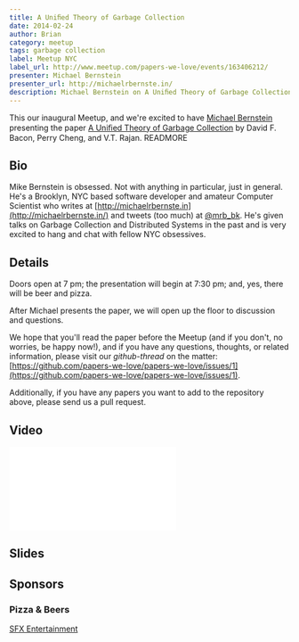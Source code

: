 ```yaml
---
title: A Uniﬁed Theory of Garbage Collection
date: 2014-02-24
author: Brian
category: meetup
tags: garbage collection
label: Meetup NYC
label_url: http://www.meetup.com/papers-we-love/events/163406212/
presenter: Michael Bernstein
presenter_url: http://michaelrbernste.in/
description: Michael Bernstein on A Uniﬁed Theory of Garbage Collection
---
```


This our inaugural Meetup, and we're excited to have [Michael Bernstein](http://michaelrbernste.in/) presenting the paper [A Uniﬁed Theory of Garbage Collection](http://www.cs.virginia.edu/~cs415/reading/bacon-garbage.pdf) by David F. Bacon, Perry Cheng, and V.T. Rajan. READMORE

## Bio

Mike Bernstein is obsessed. Not with anything in particular, just in general. He's a Brooklyn, NYC based software developer and amateur Computer Scientist who writes at [http://michaelrbernste.in](http://michaelrbernste.in/) and tweets (too much) at [@mrb_bk](https://twitter.com/mrb_bk). He's given talks on Garbage Collection and Distributed Systems in the past and is very excited to hang and chat with fellow NYC obsessives.

## Details

Doors open at 7 pm; the presentation will begin at 7:30 pm; and, yes, there will be beer and pizza.

After Michael presents the paper, we will open up the floor to discussion and questions.

We hope that you'll read the paper before the Meetup (and if you don't, no worries, be happy now!), and if you have any questions, thoughts, or related information, please visit our *github-thread* on the matter: [https://github.com/papers-we-love/papers-we-love/issues/1](https://github.com/papers-we-love/papers-we-love/issues/1).

Additionally, if you have any papers you want to add to the repository above, please send us a pull request.

## Video

<iframe class="video" src="//www.youtube.com/embed/XtUtfARSIv8" frameborder="0" allowfullscreen></iframe>

## Slides

<script async class="speakerdeck-embed" data-id="56e841407fd90131efdb6ecfb9eaf79b" data-ratio="1.17028571428571" src="//speakerdeck.com/assets/embed.js"></script>

## Sponsors

### Pizza & Beers

[SFX Entertainment](https://sfx.recruiterbox.com/)

